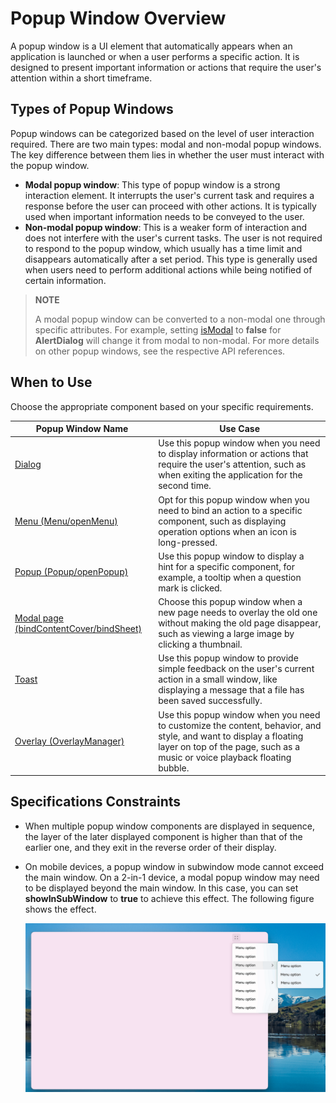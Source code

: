 # Popup Window Overview
A popup window is a UI element that automatically appears when an application is launched or when a user performs a specific action. It is designed to present important information or actions that require the user's attention within a short timeframe.

## Types of Popup Windows

Popup windows can be categorized based on the level of user interaction required. There are two main types: modal and non-modal popup windows. The key difference between them lies in whether the user must interact with the popup window.

* **Modal popup window**: This type of popup window is a strong interaction element. It interrupts the user's current task and requires a response before the user can proceed with other actions. It is typically used when important information needs to be conveyed to the user.
* **Non-modal popup window**: This is a weaker form of interaction and does not interfere with the user's current tasks. The user is not required to respond to the popup window, which usually has a time limit and disappears automatically after a set period. This type is generally used when users need to perform additional actions while being notified of certain information.

> **NOTE**
>
> A modal popup window can be converted to a non-modal one through specific attributes. For example, setting [isModal](../reference//apis-arkui/arkui-ts/ts-methods-alert-dialog-box.md#alertdialogparam) to **false** for **AlertDialog** will change it from modal to non-modal. For more details on other popup windows, see the respective API references.

## When to Use

Choose the appropriate component based on your specific requirements.

Popup Window Name| Use Case|
| --- | --- |
| [Dialog](arkts-base-dialog-overview.md)| Use this popup window when you need to display information or actions that require the user's attention, such as when exiting the application for the second time.|
| [Menu (Menu/openMenu)](arkts-menu-overview.md)  | Opt for this popup window when you need to bind an action to a specific component, such as displaying operation options when an icon is long-pressed.|
| [Popup (Popup/openPopup)](arkts-popup-overview.md)  | Use this popup window to display a hint for a specific component, for example, a tooltip when a question mark is clicked.|
| [Modal page (bindContentCover/bindSheet)](arkts-modal-overview.md) | Choose this popup window when a new page needs to overlay the old one without making the old page disappear, such as viewing a large image by clicking a thumbnail.|
|  [Toast](arkts-create-toast.md) | Use this popup window to provide simple feedback on the user's current action in a small window, like displaying a message that a file has been saved successfully.|
|  [Overlay (OverlayManager)](arkts-create-overlaymanager.md) | Use this popup window when you need to customize the content, behavior, and style, and want to display a floating layer on top of the page, such as a music or voice playback floating bubble.|

## Specifications Constraints

* When multiple popup window components are displayed in sequence, the layer of the later displayed component is higher than that of the earlier one, and they exit in the reverse order of their display.
* On mobile devices, a popup window in subwindow mode cannot exceed the main window. On a 2-in-1 device, a modal popup window may need to be displayed beyond the main window. In this case, you can set **showInSubWindow** to **true** to achieve this effect. The following figure shows the effect.

  ![image](figures/Dialog01.png)

